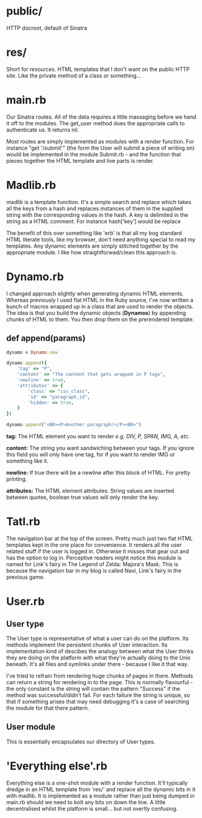 # public/

HTTP docroot, default of Sinatra
# res/

Short for resources. HTML templates that I don't want on the public HTTP site. Like the private method of a class or something...

# main.rb

Our Sinatra routes. All of the data requires a little massaging before we hand it off to the modules. The get_user method does the appropriate calls to authenticate us. It returns nil.

Most routes are simply implemented as modules with a render function. For instance "get '/submit'" (the form the User will submit a piece of writing on) would be implemented in the module Submit.rb - and the function that pieces together the HTML template and live parts is render.

# Madlib.rb

madlib is a template function. It's a simple search and replace which takes all the keys from a hash and replaces instances of them in the supplied string with the corresponding values in the hash. A key is delimited in the string as a HTML comment. For instance hash['key'] would be replace <!-- {key} -->

The benefit of this over something like 'erb' is that all my bog standard HTML literate tools, like my browser, don't need anything special to read my templates. Any dynamic elements are simply stitched together by the appropriate module. I like how straightforwad/clean this approach is.

# Dynamo.rb

I changed approach slightly when generating dynamic HTML elements. Whereas previously I used flat HTML in the Ruby source, I've now written a bunch of macros wrapped up in a class that are used to render the objects. The idea is that you build the dynamic objects (**Dynamos**) by appending chunks of HTML to them. You then drop them on the prerendered template.

## def append(params)

```ruby
dynamo = Dynamo.new

dynamo.append({
	'tag' => "P",
	'content' => "The content that gets wrapped in P tags",
	'newline' => true,
	'attributes' => {
		'class' => "css_class",
		'id' => "paragraph_id",
		'hidden' => true,
	}
})

dynamo.append("<BR><P>Another paragraph!</P><BR>")
```

**tag:** The HTML element you want to render *e.g. DIV, P, SPAN, IMG, A, etc.*

**content:** The string you want sandwiching between your tags. If you ignore this field you will only have one tag, for if you want to render IMG or something like it.

**newline:** If true there will be a newline after this block of HTML. For pretty printing.

**attributes:** The HTML element attributes. String values are inserted between quotes, boolean true values will only render the key.

# Tatl.rb

The navigation bar at the top of the screen. Pretty much just two flat HTML templates kept in the one place for convenience. It renders all the user related stuff if the user is logged in. Otherwise it misses that gear out and has the option to log in. Perceptive readers might notice this module is named for Link's fairy in The Legend of Zelda: Majora's Mask. This is because the navigation bar in my blog is called Navi, Link's fairy in the previous game.

# User.rb

## User type

The User type is representative of what a user can do on the platform. Its methods implement the persistent chunks of User interaction. Its implementation kind of descibes the analogy between what the User thinks they are doing on the platform with what they're actually doing to the Unix beneath. It's all files and symlinks under there - because I like it that way.

I've tried to refrain from rendering huge chunks of pages in there. Methods can return a string for rendering in to the page. This is normally flavourful - the only constant is the string will contain the pattern "Success" if the method was successful/didn't fail. For each failure the string is unique, so that if something arises that may need debugging it's a case of searching the module for that there pattern.

## User module

This is essentially encapsulates our directory of User types.

# 'Everything else'.rb

Everything else is a one-shot module with a render function. It'll typically dredge in an HTML template from 'res/' and replace all the dynamic bits in it with madlib. It is implemented as a module rather than just being dumped in main.rb should we need to bolt any bits on down the line. A little decentralised whilst the platform is small... but not overtly confusing.
